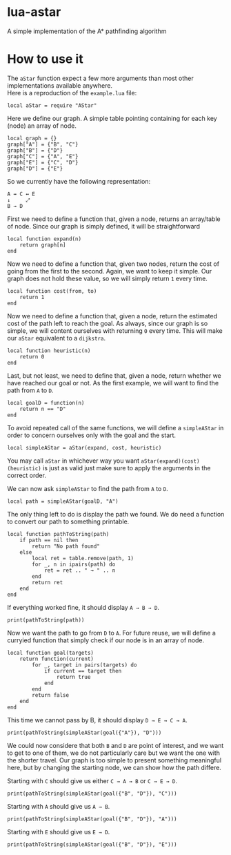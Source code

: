 # lua-astar
A simple implementation of the A* pathfinding algorithm

# How to use it
The `aStar` function expect a few more arguments than most other implementations available anywhere.  
Here is a reproduction of the `example.lua` file:

```
local aStar = require "AStar"
```
Here we define our graph. A simple table pointing containing for each key (node)
an array of node.
```
local graph = {}
graph["A"] = {"B", "C"}
graph["B"] = {"D"}
graph["C"] = {"A", "E"}
graph["E"] = {"C", "D"}
graph["D"] = {"E"}
```
So we currently have the following representation:
```
A ↔ C ↔ E
↓     ⤢
B → D
```
First we need to define a function that, given a node, returns an array/table of node.
Since our graph is simply defined, it will be straightforward
```
local function expand(n)
    return graph[n]
end
```
Now we need to define a function that, given two nodes, return the cost of going
from the first to the second.
Again, we want to keep it simple. Our graph does not hold these value, so we will
simply return `1` every time.
```
local function cost(from, to)
    return 1
end
```
Now we need to define a function that, given a node, return the estimated cost
of the path left to reach the goal.
As always, since our graph is so simple, we will content ourselves with returning `0`
every time. This will make our `aStar` equivalent to a `dijkstra`.
```
local function heuristic(n)
    return 0
end
```
Last, but not least, we need to define that, given a node, return whether we have
reached our goal or not. As the first example, we will want to find the path
from `A` to `D`.
```
local goalD = function(n)
    return n == "D"
end
```
To avoid repeated call of the same functions, we will define a `simpleAStar`
in order to concern ourselves only with the goal and the start.
```
local simpleAStar = aStar(expand, cost, heuristic)
```
You may call `aStar` in whichever way you want
`aStar(expand)(cost)(heuristic)` is just as valid
just make sure to apply the arguments in the correct order.

We can now ask `simpleAStar` to find the path from `A` to `D`.
```
local path = simpleAStar(goalD, "A")
```
The only thing left to do is display the path we found.
We do need a function to convert our path to something printable.
```
local function pathToString(path)
    if path == nil then
        return "No path found"
    else
        local ret = table.remove(path, 1)
        for _, n in ipairs(path) do
            ret = ret .. " → " .. n
        end
        return ret
    end
end
```
If everything worked fine, it should display `A → B → D`.
```
print(pathToString(path))
```
Now we want the path to go from `D` to `A`.
For future reuse, we will define a curryied function that simply check
if our node is in an array of node.
```
local function goal(targets)
    return function(current)
        for _, target in pairs(targets) do
            if current == target then
                return true
            end
        end
        return false
    end
end
```
This time we cannot pass by B, it should display `D → E → C → A`.
```
print(pathToString(simpleAStar(goal({"A"}), "D")))
```
We could now considere that both `B` and `D` are point of interest,
and we want to get to one of them, we do not particularly care
but we want the one with the shorter travel. Our graph is too simple
to present something meaningful here, but by changing the starting
node, we can show how the path differe.

Starting with `C` should give us either `C → A → B` or `C → E → D`.
```
print(pathToString(simpleAStar(goal({"B", "D"}), "C")))
```
Starting with `A` should give us `A → B`.
```
print(pathToString(simpleAStar(goal({"B", "D"}), "A")))
```
Starting with `E` should give us `E → D`.
```
print(pathToString(simpleAStar(goal({"B", "D"}), "E")))
```
